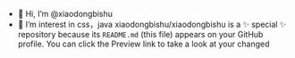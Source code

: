 - 👋 Hi, I’m @xiaodongbishu
- 👀 I’m interest in css，java
xiaodongbishu/xiaodongbishu is a ✨ special ✨ repository because its `README.md` (this file) appears on your GitHub profile.
You can click the Preview link to take a look at your changed
